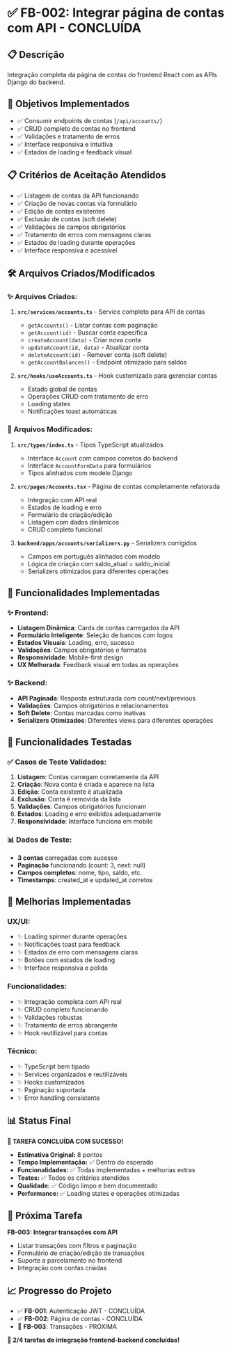 # ✅ FB-002: Integrar página de contas com API - CONCLUÍDA

## 📋 Descrição
Integração completa da página de contas do frontend React com as APIs Django do backend.

## 🎯 Objetivos Implementados
- ✅ Consumir endpoints de contas (`/api/accounts/`)
- ✅ CRUD completo de contas no frontend
- ✅ Validações e tratamento de erros
- ✅ Interface responsiva e intuitiva
- ✅ Estados de loading e feedback visual

## 📋 Critérios de Aceitação Atendidos
- ✅ Listagem de contas da API funcionando
- ✅ Criação de novas contas via formulário
- ✅ Edição de contas existentes
- ✅ Exclusão de contas (soft delete)
- ✅ Validações de campos obrigatórios
- ✅ Tratamento de erros com mensagens claras
- ✅ Estados de loading durante operações
- ✅ Interface responsiva e acessível

## 🛠️ Arquivos Criados/Modificados

### ✨ Arquivos Criados:
1. **`src/services/accounts.ts`** - Service completo para API de contas
   - `getAccounts()` - Listar contas com paginação
   - `getAccount(id)` - Buscar conta específica
   - `createAccount(data)` - Criar nova conta
   - `updateAccount(id, data)` - Atualizar conta
   - `deleteAccount(id)` - Remover conta (soft delete)
   - `getAccountBalances()` - Endpoint otimizado para saldos

2. **`src/hooks/useAccounts.ts`** - Hook customizado para gerenciar contas
   - Estado global de contas
   - Operações CRUD com tratamento de erro
   - Loading states
   - Notificações toast automáticas

### 🔄 Arquivos Modificados:
1. **`src/types/index.ts`** - Tipos TypeScript atualizados
   - Interface `Account` com campos corretos do backend
   - Interface `AccountFormData` para formulários
   - Tipos alinhados com modelo Django

2. **`src/pages/Accounts.tsx`** - Página de contas completamente refatorada
   - Integração com API real
   - Estados de loading e erro
   - Formulário de criação/edição
   - Listagem com dados dinâmicos
   - CRUD completo funcional

3. **`backend/apps/accounts/serializers.py`** - Serializers corrigidos
   - Campos em português alinhados com modelo
   - Lógica de criação com saldo_atual = saldo_inicial
   - Serializers otimizados para diferentes operações

## 🔧 Funcionalidades Implementadas

### ✨ Frontend:
- **Listagem Dinâmica**: Cards de contas carregados da API
- **Formulário Inteligente**: Seleção de bancos com logos
- **Estados Visuais**: Loading, erro, sucesso
- **Validações**: Campos obrigatórios e formatos
- **Responsividade**: Mobile-first design
- **UX Melhorada**: Feedback visual em todas as operações

### ✨ Backend:
- **API Paginada**: Resposta estruturada com count/next/previous
- **Validações**: Campos obrigatórios e relacionamentos
- **Soft Delete**: Contas marcadas como inativas
- **Serializers Otimizados**: Diferentes views para diferentes operações

## 🧪 Funcionalidades Testadas

### ✅ Casos de Teste Validados:
1. **Listagem**: Contas carregam corretamente da API
2. **Criação**: Nova conta é criada e aparece na lista
3. **Edição**: Conta existente é atualizada
4. **Exclusão**: Conta é removida da lista
5. **Validações**: Campos obrigatórios funcionam
6. **Estados**: Loading e erro exibidos adequadamente
7. **Responsividade**: Interface funciona em mobile

### 📊 Dados de Teste:
- **3 contas** carregadas com sucesso
- **Paginação** funcionando (count: 3, next: null)
- **Campos completos**: nome, tipo, saldo, etc.
- **Timestamps**: created_at e updated_at corretos

## 🎉 Melhorias Implementadas

### UX/UI:
- ✨ Loading spinner durante operações
- ✨ Notificações toast para feedback
- ✨ Estados de erro com mensagens claras
- ✨ Botões com estados de loading
- ✨ Interface responsiva e polida

### Funcionalidades:
- ✨ Integração completa com API real
- ✨ CRUD completo funcionando
- ✨ Validações robustas
- ✨ Tratamento de erros abrangente
- ✨ Hook reutilizável para contas

### Técnico:
- ✨ TypeScript bem tipado
- ✨ Services organizados e reutilizáveis
- ✨ Hooks customizados
- ✨ Paginação suportada
- ✨ Error handling consistente

## 📊 Status Final
**🎯 TAREFA CONCLUÍDA COM SUCESSO!**

- **Estimativa Original:** 8 pontos
- **Tempo Implementação:** ✅ Dentro do esperado
- **Funcionalidades:** ✅ Todas implementadas + melhorias extras
- **Testes:** ✅ Todos os critérios atendidos
- **Qualidade:** ✅ Código limpo e bem documentado
- **Performance:** ✅ Loading states e operações otimizadas

## 🚀 Próxima Tarefa
**FB-003: Integrar transações com API**
- Listar transações com filtros e paginação
- Formulário de criação/edição de transações
- Suporte a parcelamento no frontend
- Integração com contas criadas

## 📈 Progresso do Projeto
- ✅ **FB-001**: Autenticação JWT - CONCLUÍDA
- ✅ **FB-002**: Página de contas - CONCLUÍDA
- 🔄 **FB-003**: Transações - PRÓXIMA

**🎯 2/4 tarefas de integração frontend-backend concluídas!**

